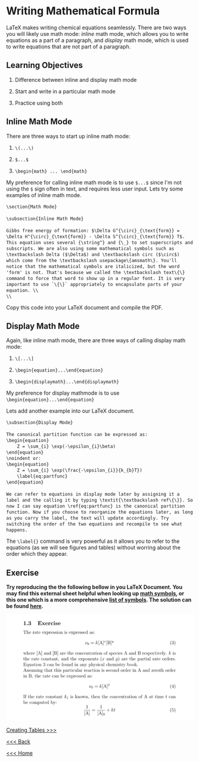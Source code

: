 # Writing Mathematical Formula

LaTeX makes writing chemical equations seamlessly. There are two ways you will likely use math mode: *inline* math mode, which allows you to write equations as a part of a paragraph, and *display* math mode, which is used to write equations that are not part of a paragraph.

## Learning Objectives

1. Difference between inline and display math mode

2. Start and write in a particular math mode

3. Practice using both

## Inline Math Mode

There are three ways to start up inline math mode:

1. `\(...\)`

2. `$...$`

3. `\begin{math} ... \end{math}`

My preference for calling inline math mode is to use `$...$` since I'm not using the `$` sign often in text, and requires less user input. Lets try some examples of inline math mode.

```
\section{Math Mode}

\subsection{Inline Math Mode}

Gibbs free energy of formation: $\Delta G^{\circ}_{\text{form}} = \Delta H^{\circ}_{\text{form}} - \Delta S^{\circ}_{\text{form}} T$. This equation uses several {\string^} and {\_} to set superscripts and subscripts. We are also using some mathematical symbols such as \textbackslash Delta ($\Delta$) and \textbackslash circ ($\circ$) which come from the \textbackslash usepackage\{amsmath\}. You'll notice that the mathematical symbols are italicized, but the word 'form' is not. That's because we called the \textbackslash text\{\} command to force that word to show up in a regular font. It is very important to use `\{\}` appropriately to encapsulate parts of your equation. \\
\\ 
```

Copy this code into your LaTeX document and compile the PDF.


## Display Math Mode

Again, like inline math mode, there are three ways of calling display math mode:

1. `\[...\]`

2. `\begin{equation}...\end{equation}`

3. `\begin{displaymath}...\end{displaymath}`

My preference for display mathmode is to use `\begin{equation}...\end{equation}`

Lets add another example into our LaTeX document.

```
\subsection{Display Mode}

The canonical partition function can be expressed as:
\begin{equation}
    Z = \sum_{i} \exp(-\epsilon_{i}\beta)
\end{equation}
\noindent or:
\begin{equation}
    Z = \sum_{i} \exp(\frac{-\epsilon_{i}}{k_{b}T})
    \label{eq:partfunc}
\end{equation}

We can refer to equations in display mode later by assigning it a label and the calling it by typing \textit{\textbackslash ref\{\}}. So now I can say equation \ref{eq:partfunc} is the canonical partition function. Now if you choose to reorganize the equations later, as long as you carry the label, the text will update accordingly. Try switching the order of the two equations and recompile to see what happens.

```

The `\label{}` command is very powerful as it allows you to refer to the equations (as we will see figures and tables) without worring about the order which they appear.

## Exercise
**Try reproducing the the following bellow in you LaTeX Document. You may find this external sheet helpful when looking up [math symbols](https://www.overleaf.com/learn/latex/Mathematical_expressions#Reference_guide), or this one which is a more comprehensive [list of symbols](https://www.caam.rice.edu/~heinken/latex/symbols.pdf). The solution can be found [here](soln3.md).**

![math](/images/Math-Eq.png)

[Creating Tables >>>](tables.md)

[<<< Back](errors.md)

[<<< Home](../README.md)
